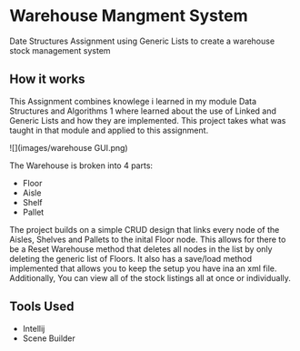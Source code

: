 # Warehouse Mangment System
Date Structures Assignment using Generic Lists to create a warehouse stock management system

## How it works
This Assignment combines knowlege i learned in my module Data Structures and Algorithms 1 where
learned about the use of Linked and Generic Lists and how they are implemented. This project
takes what was taught in that module and applied to this assignment.

![](images/warehouse GUI.png)

The Warehouse is broken into 4 parts:
- Floor
- Aisle
- Shelf
- Pallet

The project builds on a simple CRUD design that links every node of the Aisles, Shelves and Pallets
to the inital Floor node. This allows for there to be a Reset Warehouse method that deletes all
nodes in the list by only deleting the generic list of Floors.
It also has a save/load method implemented that allows you to keep the setup you have ina an xml
file.
Additionally, You can view all of the stock listings all at once or individually.

## Tools Used
- Intellij
- Scene Builder
